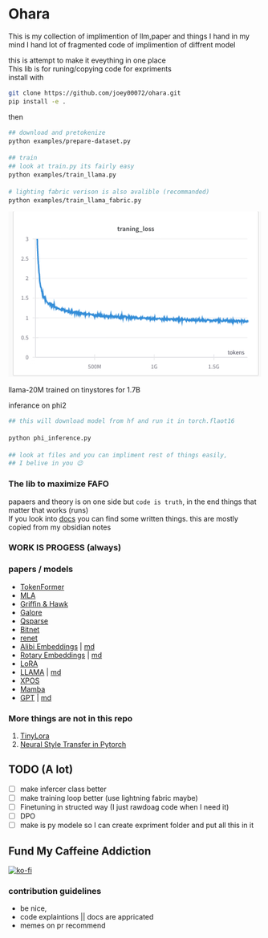# Ohara

This is my collection of implimention of llm,paper and things I hand in my mind
I hand lot of fragmented code of implimention of diffrent model 

this is attempt to make it eveything in one place <br>
This lib is for runing/copying code for expriments
<br>
install with
```bash
git clone https://github.com/joey00072/ohara.git
pip install -e .
```
then

```bash
## download and pretokenize
python examples/prepare-dataset.py

## train 
## look at train.py its fairly easy
python examples/train_llama.py

# lighting fabric verison is also avalible (recommanded)
python examples/train_llama_fabric.py 
```
![alt text](./docs/src/image.png)

llama-20M trained on tinystores for 1.7B

inferance on phi2
```zsh
## this will download model from hf and run it in torch.flaot16

python phi_inference.py 

## look at files and you can impliment rest of things easily, 
## I belive in you 😉
```


###  The lib to maximize FAFO
papaers and theory is on one side but `code is truth`, in the end things that matter that works (runs)<br>
If you look into [docs](./docs/) you can find some written things. this are mostly copied from my obsidian notes


### WORK IS PROGESS (always)

### papers / models
- [TokenFormer](./experiments/tokenformer/pattention.py)
- [MLA](./experiments/mla/mla.py)
- [Griffin & Hawk](./experiments/griffin_and_hawk/griffin_and_hawk.py)
- [Galore](./experiments/galore/galore.py)
- [Qsparse](./experiments/qsparse/qsparse.py)
- [Bitnet](./experiments/bitnet/bitnet.py)
- [renet](./ohara/models/retnet.py)
- [Alibi Embeddings](./ohara/embedings_pos/alibi.py) | [md](./ohara/embedings_pos/alibi/alibi.md)
- [Rotary Embeddings](./ohara/embedings_pos/rotatry.py) | [md](./docs/RoFormer.md) 
- [LoRA ](./ohara/adaptor/lora.py)
- [LLAMA](./ohara/llama/llama.py) | [md](./docs/llama/llama.md)
- [XPOS](./ohara/embedings_pos/xpos.py)
- [Mamba](./ohara/models/mamba.py)
- [GPT](./ohara/models/gpt.py) | [md](./docs/gpt/gpt.md)


### More things are not in this repo
1. [TinyLora](https://github.com/joey00072/TinyLora)
2. [Neural Style Transfer in Pytorch](https://github.com/joey00072/Neural-Style-Transfer-in-Pytorch)



## TODO  (A lot)
- [ ] make infercer class better
- [ ] make training loop better (use lightning fabric maybe)
- [ ] Finetuning in structed way (I just rawdoag code when I need it)
- [ ] DPO 
- [ ] make is py modele so I can create expriment folder and put all this in it

## Fund My Caffeine Addiction 
[![ko-fi](https://ko-fi.com/img/githubbutton_sm.svg)](https://ko-fi.com/R6R8KQTZ5)


### contribution guidelines
- be nice, 
- code explaintions || docs are appricated
- memes on pr recommend

